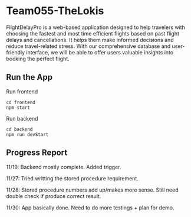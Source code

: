 # Team055-TheLokis
FlightDelayPro is a web-based application designed to help travelers with choosing the
fastest and most time efficient flights based on past flight delays and cancellations. It
helps them make informed decisions and reduce travel-related stress. With our
comprehensive database and user-friendly interface, we will be able to offer users
valuable insights into booking the perfect flight.

## Run the App
Run frontend
```
cd frontend
npm start
```

Run backend
```
cd backend
npm run devStart
```

## Progress Report
11/19: Backend mostly complete. Added trigger. 

11/27: Tried writting the stored procedure requirement. 

11/28: Stored procedure numbers add up/makes more sense. Still need double check if produce correct result. 

11/30: App basically done. Need to do more testings + plan for demo. 